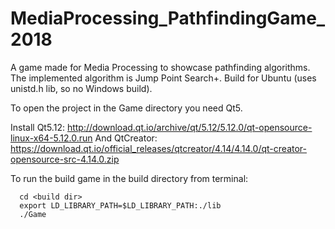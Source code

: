 # MediaProcessing_PathfindingGame_2018
A game made for Media Processing to showcase pathfinding algorithms. The implemented algorithm is Jump Point Search+. Build for Ubuntu (uses unistd.h lib, so no Windows build).

To open the project in the Game directory you need Qt5.

Install Qt5.12: http://download.qt.io/archive/qt/5.12/5.12.0/qt-opensource-linux-x64-5.12.0.run
And QtCreator: https://download.qt.io/official_releases/qtcreator/4.14/4.14.0/qt-creator-opensource-src-4.14.0.zip

To run the build game in the build directory from terminal:

	  cd <build dir>
	  export LD_LIBRARY_PATH=$LD_LIBRARY_PATH:./lib
	  ./Game

